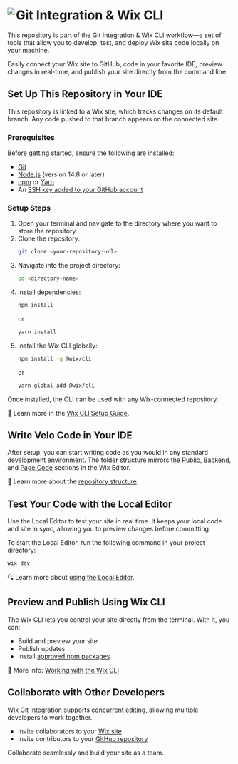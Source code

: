# Git Integration & Wix CLI <img align="left" src="https://user-images.githubusercontent.com/89579857/185785022-cab37bf5-26be-4f11-85f0-1fac63c07d3b.png">

This repository is part of the Git Integration & Wix CLI workflow—a set of tools that allow you to develop, test, and deploy Wix site code locally on your machine.

Easily connect your Wix site to GitHub, code in your favorite IDE, preview changes in real-time, and publish your site directly from the command line.

## Set Up This Repository in Your IDE

This repository is linked to a Wix site, which tracks changes on its default branch. Any code pushed to that branch appears on the connected site.

### Prerequisites

Before getting started, ensure the following are installed:

* [Git](https://git-scm.com/download)  
* [Node.js](https://nodejs.org/en/download/) (version 14.8 or later)  
* [npm](https://docs.npmjs.com/downloading-and-installing-node-js-and-npm) or [Yarn](https://yarnpkg.com/getting-started/install)  
* An [SSH key added to your GitHub account](https://docs.github.com/en/authentication/connecting-to-github-with-ssh/adding-a-new-ssh-key-to-your-github-account)

### Setup Steps

1. Open your terminal and navigate to the directory where you want to store the repository.  
2. Clone the repository:
   ```bash
   git clone <your-repository-url>
   ```
3. Navigate into the project directory:
   ```bash
   cd <directory-name>
   ```
4. Install dependencies:
   ```bash
   npm install
   ```
   or
   ```bash
   yarn install
   ```
5. Install the Wix CLI globally:
   ```bash
   npm install -g @wix/cli
   ```
   or
   ```bash
   yarn global add @wix/cli
   ```

Once installed, the CLI can be used with any Wix-connected repository.

🔗 Learn more in the [Wix CLI Setup Guide](https://support.wix.com/en/article/velo-setting-up-git-integration-wix-cli-beta).

## Write Velo Code in Your IDE

After setup, you can start writing code as you would in any standard development environment. The folder structure mirrors the [Public](https://support.wix.com/en/article/velo-working-with-the-velo-sidebar#public), [Backend](https://support.wix.com/en/article/velo-working-with-the-velo-sidebar#backend), and [Page Code](https://support.wix.com/en/article/velo-working-with-the-velo-sidebar#page-code) sections in the Wix Editor.

📁 Learn more about the [repository structure](https://support.wix.com/en/article/velo-understanding-your-sites-github-repository-beta).

## Test Your Code with the Local Editor

Use the Local Editor to test your site in real time. It keeps your local code and site in sync, allowing you to preview changes before committing.

To start the Local Editor, run the following command in your project directory:

```bash
wix dev
```

🔍 Learn more about [using the Local Editor](https://support.wix.com/en/article/velo-working-with-the-local-editor-beta).

## Preview and Publish Using Wix CLI

The Wix CLI lets you control your site directly from the terminal. With it, you can:

- Build and preview your site  
- Publish updates  
- Install [approved npm packages](https://support.wix.com/en/article/velo-working-with-npm-packages)

📘 More info: [Working with the Wix CLI](https://support.wix.com/en/article/velo-working-with-the-wix-cli-beta)

## Collaborate with Other Developers

Wix Git Integration supports [concurrent editing](https://support.wix.com/en/article/editor-x-about-concurrent-editing), allowing multiple developers to work together.

- Invite collaborators to your [Wix site](https://support.wix.com/en/article/inviting-people-to-contribute-to-your-site)  
- Invite contributors to your [GitHub repository](https://docs.github.com/en/account-and-profile/setting-up-and-managing-your-personal-account-on-github/managing-access-to-your-personal-repositories/inviting-collaborators-to-a-personal-repository)

Collaborate seamlessly and build your site as a team.

